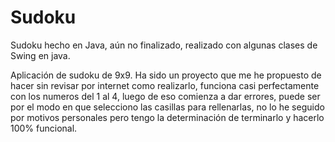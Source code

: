 # Sudoku
Sudoku hecho en Java, aún no finalizado, realizado con algunas clases de Swing en java.

Aplicación de sudoku de 9x9. Ha sido un proyecto que me he propuesto de hacer sin revisar por internet como realizarlo, funciona casi perfectamente con los numeros del 1 al 4, luego de eso comienza a dar errores, puede ser por el modo en que selecciono las casillas para rellenarlas, no lo he seguido por motivos personales pero tengo la determinación de terminarlo y hacerlo 100% funcional.
